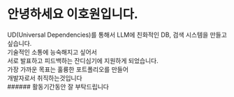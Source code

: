 
<h1>안녕하세요 이호원입니다.</h1>
UD(Universal Dependencies)를 통해서
LLM에 친화적인 DB, 검색 시스템을 만들고 싶습니다. <br>
기술적인 소통에 능숙해지고 싶어서<br>
서로 발표하고 피드백하는 잔디심기에 지원하게 되었습니다.<br>
가장 가까운 목표는 훌륭한 포트폴리오를 만들어<br>
개발자로서 취직하는것입니다<br>
###### 활동기간동안 잘 부탁드립니다